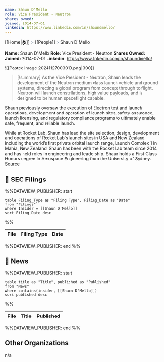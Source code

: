 ```yaml
---
name: Shaun D'Mello
role: Vice President - Neutron
shares_owned: 
joined: 2014-07-01
linkedin: https://www.linkedin.com/in/shaundmello/
---
```

[[Home|🏠]] <span style="color: LightSlateGray">></span> [[People]] <span style="color: LightSlateGray">></span> Shaun D'Mello

**Name:** Shaun D'Mello
**Role:** Vice President - Neutron
**Shares Owned:** 
**Joined:** 2014-07-01
**Linkedin**: https://www.linkedin.com/in/shaundmello/

![[Pasted image 20241127003019.png|300]]

>[!summary]
As the Vice President - Neutron, Shaun leads the development of the Neutron medium class launch vehicle and ground systems, directing a global program from concept through to flight. Neutron will launch constellations, high value payloads, and is designed to be human spaceflight capable.  
>
Shaun previously oversaw the execution of Electron test and launch operations, development and operation of launch sites, safety assurance, launch licensing, and regulatory compliance programs to ultimately enable safe, frequent, and reliable launch.  
>
While at Rocket Lab, Shaun has lead the site selection, design, development and operations of Rocket Lab's launch sites in USA and New Zealand including the world’s first private orbital launch range, Launch Complex 1 in Mahia, New Zealand. Shaun has been with the Rocket Lab team since 2014 and has held roles in engineering and leadership. Shaun holds a First Class Honors degree in Aerospace Engineering from the University of Sydney.
[Source](https://www.rocketlabusa.com/about/team/)

## 💼 SEC Filings
%%DATAVIEW_PUBLISHER: start
```
table Filing_Type as "Filing Type", Filing_Date as "Date"
from "Filings"
where Insider = [[Shaun D'Mello]]
sort Filing_Date desc

```
%%

| File | Filing Type | Date |
| ---- | ----------- | ---- |

%%DATAVIEW_PUBLISHER: end %%

## 📰 News
%%DATAVIEW_PUBLISHER: start
```
table title as "Title", published as "Published"
from "News"
where contains(insider, [[Shaun D'Mello]])
sort published desc
```
%%

| File | Title | Published |
| ---- | ----- | --------- |

%%DATAVIEW_PUBLISHER: end %%

## Other Organizations
n/a